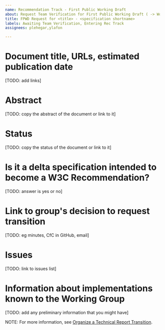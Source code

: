 ```yaml
---
name: Recommendation Track - First Public Working Draft
about: Request Team Verification for First Public Working Draft ( -> Working Draft)
title: FPWD Request for <title> - <specification shortname>
labels: Awaiting Team Verification, Entering Rec Track
assignees: plehegar,ylafon

---
```


# Document title, URLs, estimated publication date
[TODO: add links]

# Abstract
[TODO: copy the abstract of the document or link to it]

# Status
[TODO: copy the status of the document or link to it]

# Is it a delta specification intended to become a W3C Recommendation?
[TODO: answer is yes or no]

# Link to group's decision to request transition
[TODO: eg minutes, CfC in GitHub, email]

# Issues
[TODO: link to issues list]

# Information about implementations known to the Working Group
[TODO: add any preliminary information that you might have]

NOTE: For more information, see [Organize a Technical Report Transition](https://www.w3.org/guide/transitions/?profile=FPWD).
